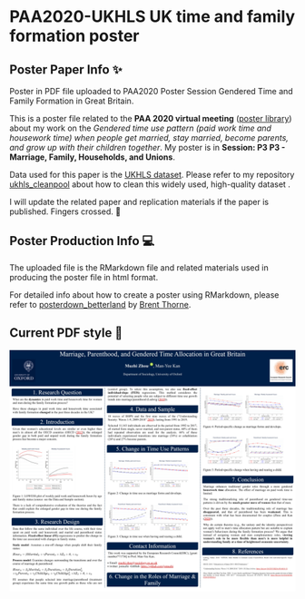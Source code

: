 # PAA2020-UKHLS UK time and family formation poster

## Poster Paper Info :sparkles:
Poster in PDF file uploaded to PAA2020 Poster Session Gendered Time and Family Formation in Great Britain.

This is a poster file related to the **PAA 2020 virtual meeting** ([poster library](https://engage.populationassociation.org/paa-2020/posters)) about my work on the *Gendered time use pattern (paid work time and housework time) when people get married, stay married, become parents, and grow up with their children together*. My poster is in **Session: P3 P3 - Marriage, Family, Households, and Unions**.

Data used for this paper is the [UKHLS dataset](https://www.understandingsociety.ac.uk/). Please refer to my repository [ukhls_cleanpool](https://github.com/jomuzhi/ukhls_cleanpool) about how to clean this widely used, high-quality dataset . 

I will update the related paper and replication materials if the paper is published. Fingers crossed. :pray:

## Poster Production Info :computer:
The uploaded file is the RMarkdown file and related materials used in producing the poster file in html format.

For detailed info about how to create a poster using RMarkdown, please refer to [posterdown_betterland](https://github.com/brentthorne/posterdown/wiki/posterdown_betterland) by [Brent Thorne](https://github.com/brentthorne).

## Current PDF style :art:
![](poster_time-familyUK-mz%20_01.png)
